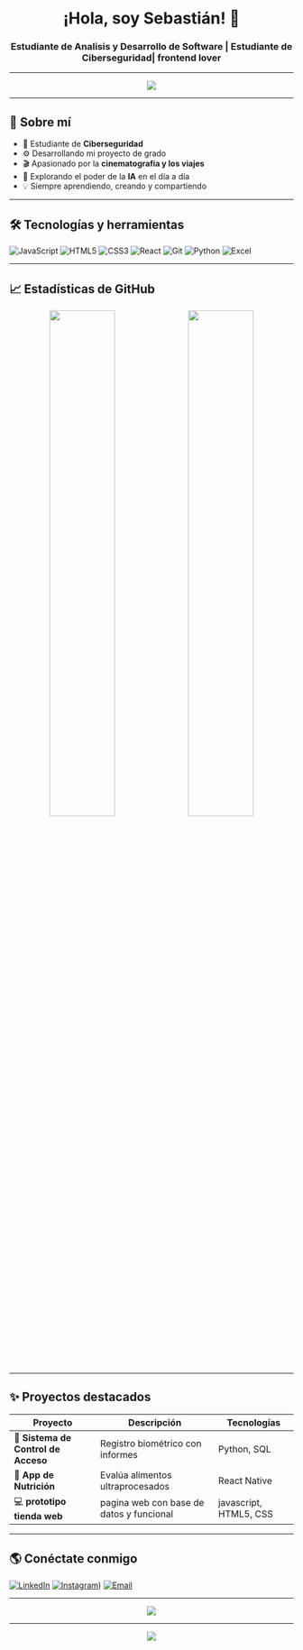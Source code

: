 <h1 align="center">¡Hola, soy Sebastián! 👋</h1>
<h3 align="center"> Estudiante de Analisis y Desarrollo de Software | Estudiante de Ciberseguridad| frontend lover</h3>

---

<p align="center">
  <img src="https://readme-typing-svg.herokuapp.com/?lines=Bienvenido+a+mi+perfil+de+GitHub!;Amante+de+la+tecnología+y+los+viajes;Construyendo+proyectos+con+impacto&center=true&width=440&height=45&color=00FFB3&vCenter=true&pause=1000&size=22" />
</p>

---

## 🚀 Sobre mí

- 🔐 Estudiante de **Ciberseguridad**
- ⚙️ Desarrollando mi proyecto de grado 
- 🎬 Apasionado por la **cinematografía y los viajes**
- 🤖 Explorando el poder de la **IA** en el día a día
- 💡 Siempre aprendiendo, creando y compartiendo

---

## 🛠 Tecnologías y herramientas

![JavaScript](https://img.shields.io/badge/-JavaScript-333333?style=flat&logo=javascript)
![HTML5](https://img.shields.io/badge/-HTML5-333333?style=flat&logo=html5)
![CSS3](https://img.shields.io/badge/-CSS3-333333?style=flat&logo=css3)
![React](https://img.shields.io/badge/-React-333333?style=flat&logo=react)
![Git](https://img.shields.io/badge/-Git-333333?style=flat&logo=git)
![Python](https://img.shields.io/badge/-Python-333333?style=flat&logo=python)
![Excel](https://img.shields.io/badge/-Excel-333333?style=flat&logo=microsoft-excel&logoColor=1D6F42)

---

## 📈 Estadísticas de GitHub

<p align="center">
    <img width="48%" src="https://github-readme-stats-git-masterrstaa-rickstaa.vercel.app/api?username=tohruuuuuu&&show_icons=true&theme=dark"/>
    <img width="48%" src="https://github-readme-stats.vercel.app/api/top-langs/?username=tohruuuuuu&layout=compact&theme=radical" />
</p>

---

## ✨ Proyectos destacados

| Proyecto | Descripción | Tecnologías |
|---------|-------------|-------------|
| 🎯 **Sistema de Control de Acceso** | Registro biométrico con informes | Python, SQL | proximamente!!
| 🧠 **App de Nutrición** | Evalúa alimentos ultraprocesados | React Native | proximamente!!
| 💻 **prototipo tienda web** | pagina web con base de datos y funcional | javascript, HTML5, CSS | proximamente!!


---

## 🌎 Conéctate conmigo

[![LinkedIn](https://img.shields.io/badge/-LinkedIn-0A66C2?style=flat-square&logo=linkedin&logoColor=white)](https://www.linkedin.com/in/sebastian-gonzalez-tohruu)
[![Instagram](https://img.shields.io/badge/-Instagram-E4405F?style=flat-square&logo=instagram&logoColor=white)](https://www.instagram.com/sebastiam.gr?igsh=MXNxdXlrY3Z1eHE3bA%3D%3D&utm_source=qr))
[![Email](https://img.shields.io/badge/-Email-D14836?style=flat-square&logo=gmail&logoColor=white)](mailto:smgonalez@gmail.com)

---

<p align="center">
  <img src="https://github-readme-streak-stats.herokuapp.com/?user=tohruuuuuu&theme=radical" />
</p>

---

<p align="center">
  <img src="https://komarev.com/ghpvc/?username=tohruuuuuu&label=Profile%20views&color=blue&style=flat" />
</p>
